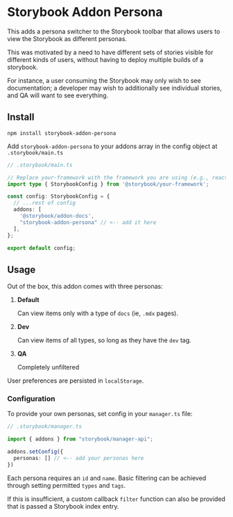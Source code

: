 # Storybook Addon Persona

This adds a persona switcher to the Storybook toolbar that allows users to view the Storybook as different personas.

This was motivated by a need to have different sets of stories visible for different kinds of users, without having to deploy
multiple builds of a storybook.

For instance, a user consuming the Storybook may only wish to see documentation; a developer may wish to additionally
see individual stories, and QA will want to see everything.

## Install

```shell
npm install storybook-addon-persona
```

Add `storybook-addon-persona` to your addons array in the config object at `.storybook/main.ts`

```ts
// .storybook/main.ts

// Replace your-framework with the framework you are using (e.g., react-webpack5, vue3-vite)
import type { StorybookConfig } from '@storybook/your-framework';

const config: StorybookConfig = {
  // ...rest of config
  addons: [
    '@storybook/addon-docs',
    "storybook-addon-persona" // <-- add it here
  ],
};

export default config;
```

## Usage

Out of the box, this addon comes with three personas:

1. **Default**

   Can view items only with a type of `docs` (ie, `.mdx` pages).
2. **Dev**

   Can view items of all types, so long as they have the `dev` tag.
3. **QA**

   Completely unfiltered

User preferences are persisted in `localStorage`.

### Configuration

To provide your own personas, set config in your `manager.ts` file:

```ts
// .storybook/manager.ts

import { addons } from "storybook/manager-api";

addons.setConfig({
  personas: [] // <-- add your personas here
})
```
Each persona requires an `id` and `name`. Basic filtering can be achieved through setting permitted `types` and `tags`.

If this is insufficient, a custom callback `filter` function can also be provided that is passed a Storybook index entry.
